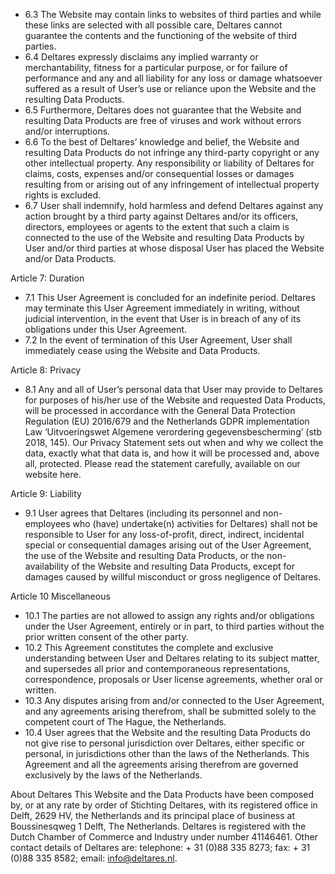 - 6.3	The Website may contain links to websites of third parties and while these links are selected with all possible care, Deltares cannot guarantee the contents and the functioning of the website of third parties.
- 6.4	Deltares expressly disclaims any implied warranty or merchantability, fitness for a particular purpose, or for failure of performance and any and all liability for any loss or damage whatsoever suffered as a result of User’s use or reliance upon the Website and the resulting Data Products.
- 6.5	Furthermore, Deltares does not guarantee that the Website and resulting Data Products are free of viruses and work without errors and/or interruptions.
- 6.6	To the best of Deltares’ knowledge and belief, the Website and resulting Data Products do not infringe any third-party copyright or any other intellectual property. Any responsibility or liability of Deltares for claims, costs, expenses and/or consequential losses or damages resulting from or arising out of any infringement of intellectual property rights is excluded.
- 6.7	User shall indemnify, hold harmless and defend Deltares against any action brought by a third party against Deltares and/or its officers, directors, employees or agents to the extent that such a claim is connected to the use of the Website and resulting Data Products by User and/or third parties at whose disposal User has placed the Website and/or Data Products.

Article 7: Duration
- 7.1	This User Agreement is concluded for an indefinite period. Deltares may terminate this User Agreement immediately in writing, without judicial intervention, in the event that User is in breach of any of its obligations under this User Agreement.
- 7.2	In the event of termination of this User Agreement, User shall immediately cease using the Website and Data Products.

Article 8: Privacy
- 8.1	Any and all of User’s personal data that User may provide to Deltares for purposes of his/her use of the Website and requested Data Products, will be processed in accordance with the General Data Protection Regulation (EU) 2016/679 and the Netherlands GDPR implementation Law ‘Uitvoeringswet Algemene verordering gegevensbescherming’ (stb 2018, 145). Our Privacy Statement sets out when and why we collect the data, exactly what that data is, and how it will be processed and, above all, protected. Please read the statement carefully, available on our website here.

Article 9: Liability
- 9.1	User agrees that Deltares (including its personnel and non-employees who (have) undertake(n) activities for Deltares) shall not be responsible to User for any loss-of-profit, direct, indirect, incidental special or consequential damages arising out of the User Agreement, the use of the Website and resulting Data Products, or the non-availability of the Website and resulting Data Products, except for damages caused by willful misconduct or gross negligence of Deltares.

Article 10 Miscellaneous
- 10.1  	The parties are not allowed to assign any rights and/or obligations under the User Agreement, entirely or in part, to third parties without the prior written consent of the other party.
- 10.2	This Agreement constitutes the complete and exclusive understanding between User and Deltares relating to its subject matter, and supersedes all prior and contemporaneous representations, correspondence, proposals or User license agreements, whether oral or written.
- 10.3	Any disputes arising from and/or connected to the User Agreement, and any agreements arising therefrom, shall be submitted solely to the competent court of The Hague, the Netherlands.
- 10.4	User agrees that the Website and the resulting Data Products do not give rise to personal jurisdiction over Deltares, either specific or personal, in jurisdictions other than the laws of the Netherlands. This Agreement and all the agreements arising therefrom are governed exclusively by the laws of the Netherlands.

About Deltares
This Website and the Data Products have been composed by, or at any rate by order of Stichting Deltares, with its registered office in Delft, 2629 HV, the Netherlands and its principal place of business at Boussinesqweg 1 Delft, The Netherlands. Deltares is registered with the Dutch Chamber of Commerce and Industry under number 41146461. Other contact details of Deltares are: telephone: + 31 (0)88 335 8273; fax: + 31 (0)88 335 8582; email: info@deltares.nl.
